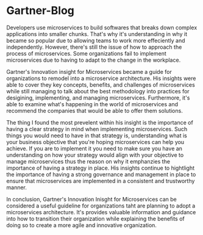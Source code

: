 # Gartner-Blog

Developers use microservices to build softwares that breaks down complex applications into smaller chunks. That's why it's understanding in why it became so popular due to allowing teams to work more effeciently and independently. However, there's still the issue of how to approach the process of microservices. Some organizations fail to implement microservices due to having to adapt to the change in the workplace.

Gartner's Innovation insight for Microservices became a guide for organizations to remodel into a microservice architecture. His insights were able to cover they key concepts, benefits, and challenges of microservices while still managing to talk about the best methodology into practices for desigining, implementing, and managing microservices. Furthermore, it's able to examine what's happening in the world of microservices and recommend the companies that would be able to offer them solutions.

The thing I found the most prevelent within his insight is the importance of having a clear strategy in mind when implementing microservices. Such things you would need to have in that strategy is, understanding what is your business objective that you're hoping microservices can help you achieve. If you are to implement it you need to make sure you have an understanding on how your strategy would align with your objective to manage microservices thus the reason on why it emphanzies the importance of having a strategy in place. His insights continue to hightlight the importance of having a strong governance and management in place to ensure that microservices are implemented in a consistent and trustworthy manner.

In conclusion, Gartner's Innovation Inisght for Microservices can be considered a useful guideline for organizations taht are planning to adopt a microservices architecture. It's provides valuable information and guidance into how to transition their organization while explaining the benefits of doing so to create a more agile and innovative organization.
